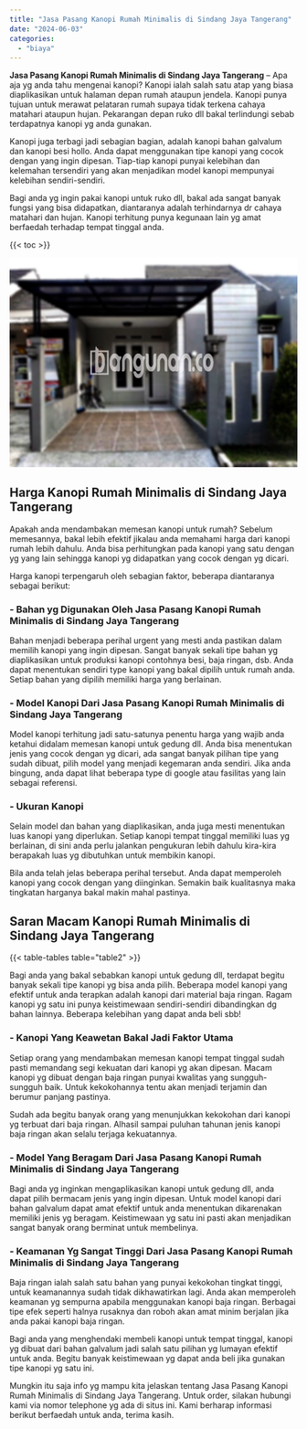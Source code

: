 ```yaml
---
title: "Jasa Pasang Kanopi Rumah Minimalis di Sindang Jaya Tangerang"
date: "2024-06-03"
categories: 
  - "biaya"
---
```


**Jasa Pasang Kanopi Rumah Minimalis di Sindang Jaya Tangerang** – Apa aja yg anda tahu mengenai kanopi? Kanopi ialah salah satu atap yang biasa diaplikasikan untuk halaman depan rumah ataupun jendela. Kanopi punya tujuan untuk merawat pelataran rumah supaya tidak terkena cahaya matahari ataupun hujan. Pekarangan depan ruko dll bakal terlindungi sebab terdapatnya kanopi yg anda gunakan.

Kanopi juga terbagi jadi sebagian bagian, adalah kanopi bahan galvalum dan kanopi besi hollo. Anda dapat menggunakan tipe kanopi yang cocok dengan yang ingin dipesan. Tiap-tiap kanopi punyai kelebihan dan kelemahan tersendiri yang akan menjadikan model kanopi mempunyai kelebihan sendiri-sendiri.

Bagi anda yg ingin pakai kanopi untuk ruko dll, bakal ada sangat banyak fungsi yang bisa didapatkan, diantaranya adalah terhindarnya dr cahaya matahari dan hujan. Kanopi terhitung punya kegunaan lain yg amat berfaedah terhadap tempat tinggal anda.

{{< toc >}}

![Jasa Pasang Kanopi Rumah Minimalis di Sindang Jaya Tangerang](/images/harga-kanopi-minimalis-29.png)

## Harga Kanopi Rumah Minimalis di Sindang Jaya Tangerang

Apakah anda mendambakan memesan kanopi untuk rumah? Sebelum memesannya, bakal lebih efektif jikalau anda memahami harga dari kanopi rumah lebih dahulu. Anda bisa perhitungkan pada kanopi yang satu dengan yg yang lain sehingga kanopi yg didapatkan yang cocok dengan yg dicari.

Harga kanopi terpengaruh oleh sebagian faktor, beberapa diantaranya sebagai berikut:

### \- Bahan yg Digunakan Oleh Jasa Pasang Kanopi Rumah Minimalis di Sindang Jaya Tangerang

Bahan menjadi beberapa perihal urgent yang mesti anda pastikan dalam memilih kanopi yang ingin dipesan. Sangat banyak sekali tipe bahan yg diaplikasikan untuk produksi kanopi contohnya besi, baja ringan, dsb. Anda dapat menentukan sendiri type kanopi yang bakal dipilih untuk rumah anda. Setiap bahan yang dipilih memiliki harga yang berlainan.

### \- Model Kanopi Dari Jasa Pasang Kanopi Rumah Minimalis di Sindang Jaya Tangerang

Model kanopi terhitung jadi satu-satunya penentu harga yang wajib anda ketahui didalam memesan kanopi untuk gedung dll. Anda bisa menentukan jenis yang cocok dengan yg dicari, ada sangat banyak pilihan tipe yang sudah dibuat, pilih model yang menjadi kegemaran anda sendiri. Jika anda bingung, anda dapat lihat beberapa type di google atau fasilitas yang lain sebagai referensi.

### \- Ukuran Kanopi

Selain model dan bahan yang diaplikasikan, anda juga mesti menentukan luas kanopi yang diperlukan. Setiap kanopi tempat tinggal memiliki luas yg berlainan, di sini anda perlu jalankan pengukuran lebih dahulu kira-kira berapakah luas yg dibutuhkan untuk membikin kanopi.

Bila anda telah jelas beberapa perihal tersebut. Anda dapat memperoleh kanopi yang cocok dengan yang diinginkan. Semakin baik kualitasnya maka tingkatan harganya bakal makin mahal pastinya.

## Saran Macam Kanopi Rumah Minimalis di Sindang Jaya Tangerang

{{< table-tables table="table2" >}}

Bagi anda yang bakal sebabkan kanopi untuk gedung dll, terdapat begitu banyak sekali tipe kanopi yg bisa anda pilih. Beberapa model kanopi yang efektif untuk anda terapkan adalah kanopi dari material baja ringan. Ragam kanopi yg satu ini punya keistimewaan sendiri-sendiri dibandingkan dg bahan lainnya. Beberapa kelebihan yang dapat anda beli sbb!

### \- Kanopi Yang Keawetan Bakal Jadi Faktor Utama

Setiap orang yang mendambakan memesan kanopi tempat tinggal sudah pasti memandang segi kekuatan dari kanopi yg akan dipesan. Macam kanopi yg dibuat dengan baja ringan punyai kwalitas yang sungguh-sungguh baik. Untuk kekokohannya tentu akan menjadi terjamin dan berumur panjang pastinya.

Sudah ada begitu banyak orang yang menunjukkan kekokohan dari kanopi yg terbuat dari baja ringan. Alhasil sampai puluhan tahunan jenis kanopi baja ringan akan selalu terjaga kekuatannya.

### \- Model Yang Beragam Dari Jasa Pasang Kanopi Rumah Minimalis di Sindang Jaya Tangerang

Bagi anda yg inginkan mengaplikasikan kanopi untuk gedung dll, anda dapat pilih bermacam jenis yang ingin dipesan. Untuk model kanopi dari bahan galvalum dapat amat efektif untuk anda menentukan dikarenakan memiliki jenis yg beragam. Keistimewaan yg satu ini pasti akan menjadikan sangat banyak orang berminat untuk membelinya.

### \- Keamanan Yg Sangat Tinggi Dari Jasa Pasang Kanopi Rumah Minimalis di Sindang Jaya Tangerang

Baja ringan ialah salah satu bahan yang punyai kekokohan tingkat tinggi, untuk keamanannya sudah tidak dikhawatirkan lagi. Anda akan memperoleh keamanan yg sempurna apabila menggunakan kanopi baja ringan. Berbagai tipe efek seperti halnya rusaknya dan roboh akan amat minim berjalan jika anda pakai kanopi baja ringan.

Bagi anda yang menghendaki membeli kanopi untuk tempat tinggal, kanopi yg dibuat dari bahan galvalum jadi salah satu pilihan yg lumayan efektif untuk anda. Begitu banyak keistimewaan yg dapat anda beli jika gunakan tipe kanopi yg satu ini.

Mungkin itu saja info yg mampu kita jelaskan tentang Jasa Pasang Kanopi Rumah Minimalis di Sindang Jaya Tangerang. Untuk order, silakan hubungi kami via nomor telephone yg ada di situs ini. Kami berharap informasi berikut berfaedah untuk anda, terima kasih.

